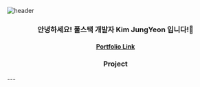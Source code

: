 ![header](https://capsule-render.vercel.app/api?type=Waving&color=auto&height=200&section=header&text=Wecome!&fontColor=333333&fontSize=90)

<h3 align="center">안녕하세요! 풀스택 개발자 Kim JungYeon 입니다!👋</h3>

<h4 align="center">
  <a href="https://jungyeonprotfolio.netlify.app/">Portfolio Link</a>
</h4>

<h3 align="center">
  Project
</h3>
---
<!--
**jungyeon53/jungyeon53** is a ✨ _special_ ✨ repository because its `README.md` (this file) appears on your GitHub profile.

Here are some ideas to get you started:

- 🔭 I’m currently working on ...
- 🌱 I’m currently learning ...
- 👯 I’m looking to collaborate on ...
- 🤔 I’m looking for help with ...
- 💬 Ask me about ...
- 📫 How to reach me: ...
- 😄 Pronouns: ...
- ⚡ Fun fact: ...
-->
